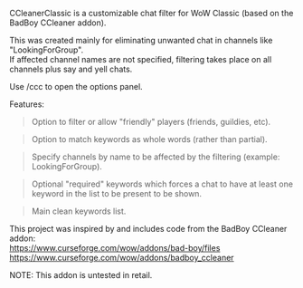 CCleanerClassic is a customizable chat filter for WoW Classic (based on the BadBoy CCleaner addon).

This was created mainly for eliminating unwanted chat in channels like "LookingForGroup". \
If affected channel names are not specified, filtering takes place on all channels plus say and yell chats.

Use /ccc to open the options panel.

Features:
> Option to filter or allow "friendly" players (friends, guildies, etc).

> Option to match keywords as whole words (rather than partial).

> Specify channels by name to be affected by the filtering (example: LookingForGroup).

> Optional "required" keywords which forces a chat to have at least one keyword in the list to be present to be shown.

> Main clean keywords list.

This project was inspired by and includes code from the BadBoy CCleaner addon: \
https://www.curseforge.com/wow/addons/bad-boy/files \
https://www.curseforge.com/wow/addons/badboy_ccleaner

NOTE: This addon is untested in retail.
